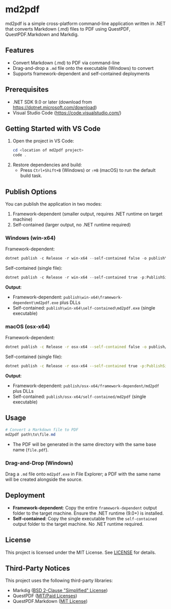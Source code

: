 # md2pdf

md2pdf is a simple cross-platform command-line application written in .NET that converts Markdown (.md) files to PDF using QuestPDF, QuestPDF.Markdown and Markdig.

## Features

- Convert Markdown (.md) to PDF via command-line
- Drag-and-drop a `.md` file onto the executable (Windows) to convert
- Supports framework-dependent and self-contained deployments

## Prerequisites

- .NET SDK 9.0 or later (download from https://dotnet.microsoft.com/download)
- Visual Studio Code (https://code.visualstudio.com/)

## Getting Started with VS Code

1. Open the project in VS Code:
   ```powershell
   cd <location of md2pdf project>
   code .
   ```
2. Restore dependencies and build:
   - Press `Ctrl+Shift+B` (Windows) or `⇧⌘B` (macOS) to run the default build task.

## Publish Options

You can publish the application in two modes:

1. Framework-dependent (smaller output, requires .NET runtime on target machine)
2. Self-contained (larger output, no .NET runtime required)

### Windows (win-x64)

Framework-dependent:

```powershell
dotnet publish -c Release -r win-x64 --self-contained false -o publish\win-x64\framework-dependent
```

Self-contained (single file):

```powershell
dotnet publish -c Release -r win-x64 --self-contained true -p:PublishSingleFile=true -o publish\win-x64\self-contained
```

**Output**:

- Framework-dependent: `publish\win-x64\framework-dependent\md2pdf.exe` plus DLLs
- Self-contained: `publish\win-x64\self-contained\md2pdf.exe` (single executable)

### macOS (osx-x64)

Framework-dependent:

```bash
dotnet publish -c Release -r osx-x64 --self-contained false -o publish/osx-x64/framework-dependent
```

Self-contained (single file):

```bash
dotnet publish -c Release -r osx-x64 --self-contained true -p:PublishSingleFile=true -o publish/osx-x64/self-contained
```

**Output**:

- Framework-dependent: `publish/osx-x64/framework-dependent/md2pdf` plus DLLs
- Self-contained: `publish/osx-x64/self-contained/md2pdf` (single executable)

## Usage

```powershell
# Convert a Markdown file to PDF
md2pdf path\to\file.md
```

- The PDF will be generated in the same directory with the same base name (`file.pdf`).

### Drag-and-Drop (Windows)

Drag a `.md` file onto `md2pdf.exe` in File Explorer; a PDF with the same name will be created alongside the source.

## Deployment

- **Framework-dependent**: Copy the entire `framework-dependent` output folder to the target machine. Ensure the .NET runtime (9.0+) is installed.
- **Self-contained**: Copy the single executable from the `self-contained` output folder to the target machine. No .NET runtime required.

## License

This project is licensed under the MIT License. See [LICENSE](LICENSE) for details.

## Third-Party Notices

This project uses the following third-party libraries:

- Markdig ([BSD 2-Clause "Simplified" License](https://github.com/xoofx/markdig/blob/master/license.txt))
- QuestPDF ([MIT/Paid Licenses](https://github.com/QuestPDF/QuestPDF/blob/main/LICENSE.md))
- QuestPDF.Markdown ([MIT License](https://github.com/christiaanderidder/QuestPDF.Markdown/blob/main/LICENSE))
